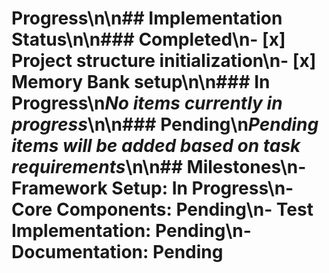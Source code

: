 # Progress\n\n## Implementation Status\n\n### Completed\n- [x] Project structure initialization\n- [x] Memory Bank setup\n\n### In Progress\n*No items currently in progress*\n\n### Pending\n*Pending items will be added based on task requirements*\n\n## Milestones\n- **Framework Setup:** In Progress\n- **Core Components:** Pending\n- **Test Implementation:** Pending\n- **Documentation:** Pending
